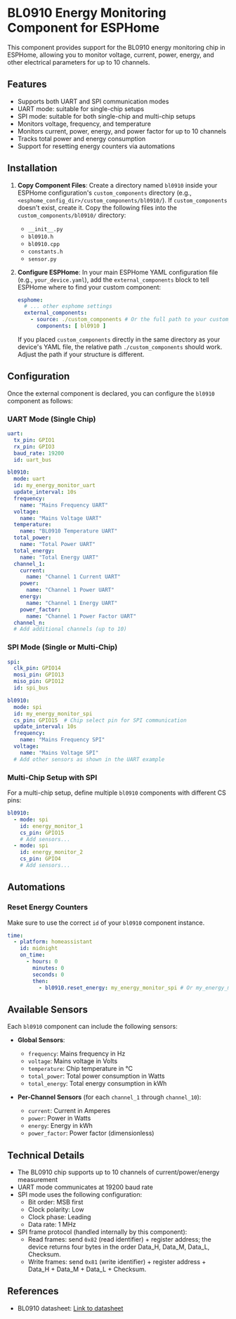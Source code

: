 # BL0910 Energy Monitoring Component for ESPHome

This component provides support for the BL0910 energy monitoring chip in ESPHome, allowing you to monitor voltage, current, power, energy, and other electrical parameters for up to 10 channels.

## Features

- Supports both UART and SPI communication modes
- UART mode: suitable for single-chip setups
- SPI mode: suitable for both single-chip and multi-chip setups
- Monitors voltage, frequency, and temperature
- Monitors current, power, energy, and power factor for up to 10 channels
- Tracks total power and energy consumption
- Support for resetting energy counters via automations

## Installation

1.  **Copy Component Files**: 
    Create a directory named `bl0910` inside your ESPHome configuration's `custom_components` directory (e.g., `<esphome_config_dir>/custom_components/bl0910/`). If `custom_components` doesn't exist, create it.
    Copy the following files into the `custom_components/bl0910/` directory:
    - `__init__.py`
    - `bl0910.h`
    - `bl0910.cpp`
    - `constants.h`
    - `sensor.py`

2.  **Configure ESPHome**: 
    In your main ESPHome YAML configuration file (e.g., `your_device.yaml`), add the `external_components` block to tell ESPHome where to find your custom component:

    ```yaml
    esphome:
      # ... other esphome settings
      external_components:
        - source: ./custom_components # Or the full path to your custom_components/bl0910 directory
          components: [ bl0910 ] 
    ```
    If you placed `custom_components` directly in the same directory as your device's YAML file, the relative path `./custom_components` should work. Adjust the path if your structure is different.

## Configuration

Once the external component is declared, you can configure the `bl0910` component as follows:

### UART Mode (Single Chip)

```yaml
uart:
  tx_pin: GPIO1
  rx_pin: GPIO3
  baud_rate: 19200
  id: uart_bus

bl0910:
  mode: uart
  id: my_energy_monitor_uart
  update_interval: 10s
  frequency:
    name: "Mains Frequency UART"
  voltage:
    name: "Mains Voltage UART"
  temperature:
    name: "BL0910 Temperature UART"
  total_power:
    name: "Total Power UART"
  total_energy:
    name: "Total Energy UART"
  channel_1:
    current:
      name: "Channel 1 Current UART"
    power:
      name: "Channel 1 Power UART"
    energy:
      name: "Channel 1 Energy UART"
    power_factor:
      name: "Channel 1 Power Factor UART"
  channel_n:
  # Add additional channels (up to 10)
```

### SPI Mode (Single or Multi-Chip)

```yaml
spi:
  clk_pin: GPIO14
  mosi_pin: GPIO13
  miso_pin: GPIO12
  id: spi_bus

bl0910:
  mode: spi
  id: my_energy_monitor_spi
  cs_pin: GPIO15  # Chip select pin for SPI communication
  update_interval: 10s
  frequency:
    name: "Mains Frequency SPI"
  voltage:
    name: "Mains Voltage SPI"
  # Add other sensors as shown in the UART example
```

### Multi-Chip Setup with SPI

For a multi-chip setup, define multiple `bl0910` components with different CS pins:

```yaml
bl0910:
  - mode: spi
    id: energy_monitor_1
    cs_pin: GPIO15
    # Add sensors...
  - mode: spi
    id: energy_monitor_2
    cs_pin: GPIO4
    # Add sensors...
```

## Automations

### Reset Energy Counters

Make sure to use the correct `id` of your `bl0910` component instance.

```yaml
time:
  - platform: homeassistant
    id: midnight
    on_time:
      - hours: 0
        minutes: 0
        seconds: 0
        then:
          - bl0910.reset_energy: my_energy_monitor_spi # Or my_energy_monitor_uart
```

## Available Sensors

Each `bl0910` component can include the following sensors:

- **Global Sensors**:
  - `frequency`: Mains frequency in Hz
  - `voltage`: Mains voltage in Volts
  - `temperature`: Chip temperature in °C
  - `total_power`: Total power consumption in Watts
  - `total_energy`: Total energy consumption in kWh

- **Per-Channel Sensors** (for each `channel_1` through `channel_10`):
  - `current`: Current in Amperes
  - `power`: Power in Watts
  - `energy`: Energy in kWh
  - `power_factor`: Power factor (dimensionless)

## Technical Details

- The BL0910 chip supports up to 10 channels of current/power/energy measurement
- UART mode communicates at 19200 baud rate
- SPI mode uses the following configuration:
  - Bit order: MSB first
  - Clock polarity: Low
  - Clock phase: Leading
  - Data rate: 1 MHz
- SPI frame protocol (handled internally by this component):
  - Read frames: send `0x82` (read identifier) + register address; the device returns four bytes in the order Data_H, Data_M, Data_L, Checksum.
  - Write frames: send `0x81` (write identifier) + register address + Data_H + Data_M + Data_L + Checksum.

## References

- BL0910 datasheet: [Link to datasheet](https://item.szlcsc.com/datasheet/BL0910/3022283.html) 
